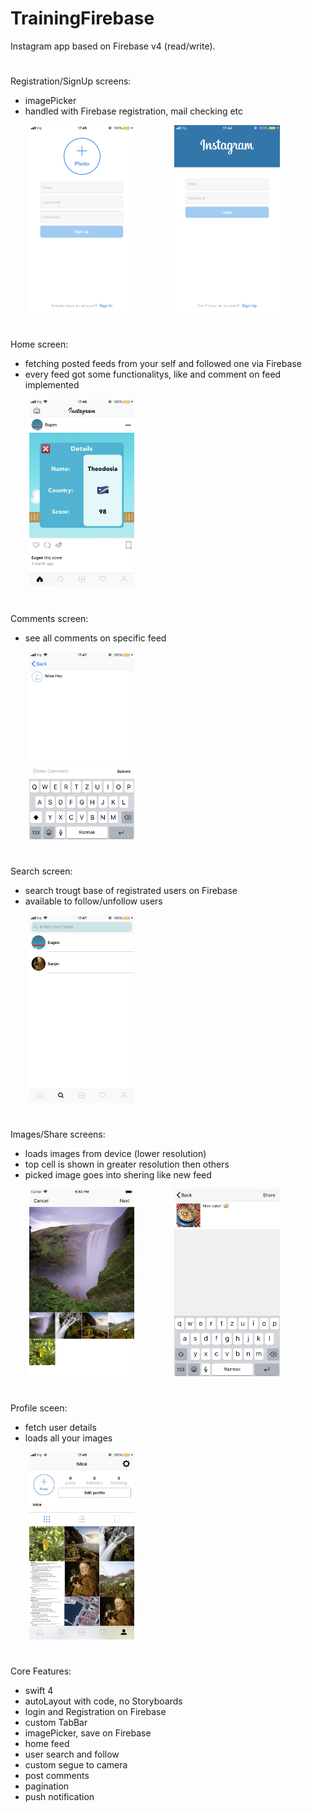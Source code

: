 # TrainingFirebase

Instagram app based on Firebase v4 (read/write).

#

Registration/SignUp screens:
- imagePicker
- handled with Firebase registration, mail checking etc

 <img src="images/registrate.png" widht= 150 height = 300  hspace="30" />  <img src="images/signIn.png" widht= 150 height = 300  hspace="30" />
 
#

Home screen:
- fetching posted feeds from your self and followed one via Firebase
- every feed got some functionalitys, like and comment on feed implemented

 <img src="images/home.png" widht= 150 height = 300  hspace="30" /> 
 
#

Comments screen:
- see all comments on specific feed

 <img src="images/comments.png" widht= 150 height = 300  hspace="30" /> 
 
#

Search screen:
- search trougt base of registrated users on Firebase
- available to follow/unfollow users
 <img src="images/search.png" widht= 150 height = 300  hspace="30" /> 
 
#

Images/Share screens:
- loads images from device (lower resolution)
- top cell is shown in greater resolution then others
- picked image goes into shering like new feed

 <img src="images/images.png" widht= 150 height = 300  hspace="30" />  <img src="images/imagesShae.png" widht= 150 height = 300  hspace="30" />
 
 #
 
 Profile sceen:
 - fetch user details
 - loads all your images
  <img src="images/profile.png" widht= 150 height = 300  hspace="30" /> 
  
#

Core Features:
- swift 4
- autoLayout with code, no Storyboards
- login and Registration on Firebase
- custom TabBar
- imagePicker, save on Firebase
- home feed
- user search and follow
- custom segue to camera
- post comments
- pagination
- push notification

